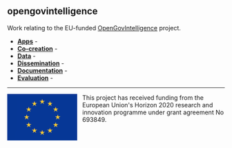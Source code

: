 ## opengovintelligence

Work relating to the EU-funded [OpenGovIntelligence](http://www.opengovintelligence.eu) project.

- **[Apps](apps)** -
- **[Co-creation](co-creation)** -
- **[Data](data)** -
- **[Dissemination](dissemination)** -
- **[Documentation](documentation)** -
- **[Evaluation](evaluation)** -

---


<div class="svg_holder" style="float: left; margin-right: 12px;"><img src="eu_flag.png" alt="Flag of the European Union"/></div>
<p>This project has received funding from the European Union's Horizon 2020 research and innovation programme under grant agreement No 693849.</p>
